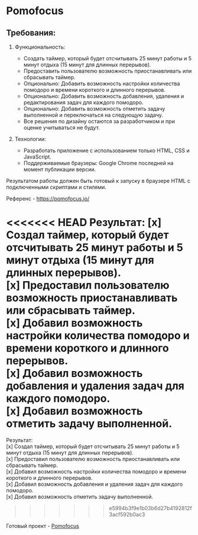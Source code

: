 # Pomofocus

## Требования:

1. Функциональность:
   - Создать таймер, который будет отсчитывать 25 минут работы и 5 минут отдыха (15 минут для длинных перерывов).
   - Предоставить пользователю возможность приостанавливать или сбрасывать таймер.
   - Опционально: Добавить возможность настройки количества помодоро и времени короткого и длинного перерывов.
   - Опционально: Добавить возможность добавления, удаления и редактирования задач для каждого помодоро.
   - Опционально: Добавить возможность отметить задачу выполненной и переключаться на следующую задачу.
   - Все решения по дизайну остаются за разработчиком и при оценке учитываться не будут.
   
2. Технологии:
    - Разработать приложение с использованием только HTML, CSS и JavaScript.
    - Поддерживаемые браузеры: Google Chrome последней на момент публикации версии.

Результатом работы должен быть готовый к запуску в браузере HTML с подключенными скриптами и стилями.

Референс - https://pomofocus.io/

<<<<<<< HEAD
Результат:
    [x] Создал таймер, который будет отсчитывать 25 минут работы и 5 минут отдыха (15 минут для длинных перерывов).  
    [x] Предоставил пользователю возможность приостанавливать или сбрасывать таймер.  
    [x] Добавил возможность настройки количества помодоро и времени короткого и длинного перерывов.  
    [x] Добавил возможность добавления и удаления задач для каждого помодоро.  
    [x] Добавил возможность отметить задачу выполненной.  
=======
Результат:  
   [x] Создал таймер, который будет отсчитывать 25 минут работы и 5 минут отдыха (15 минут для длинных перерывов).    
   [x] Предоставил пользователю возможность приостанавливать или сбрасывать таймер.  
   [x] Добавил возможность настройки количества помодоро и времени короткого и длинного перерывов.  
   [x] Добавил возможность добавления и удаления задач для каждого помодоро.  
   [x] Добавил возможность отметить задачу выполненной.  
    
>>>>>>> e5994b3f9e1b03b6d27b4192812f3acf592b0ac3

Готовый проект - [Pomofocus](https://rebornoff.github.io/pomofocus/)
